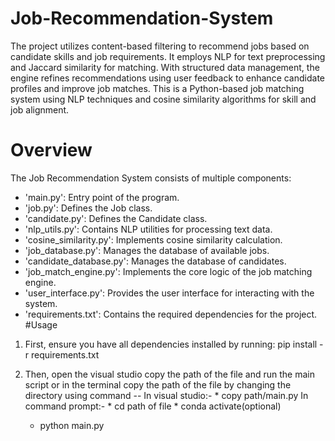 # Job-Recommendation-System
The project utilizes content-based filtering to recommend jobs based on candidate skills and job requirements. It employs NLP for text preprocessing and Jaccard similarity for matching. With structured data management, the engine refines recommendations using user feedback to enhance candidate profiles and improve job matches. This is a Python-based job matching system using NLP techniques and cosine similarity algorithms for skill and job alignment.
# Overview
The Job Recommendation System consists of multiple components:

- 'main.py': Entry point of the program.
- 'job.py': Defines the Job class.
- 'candidate.py': Defines the Candidate class.
- 'nlp_utils.py': Contains NLP utilities for processing text data.
- 'cosine_similarity.py': Implements cosine similarity calculation.
- 'job_database.py': Manages the database of available jobs.
- 'candidate_database.py': Manages the database of candidates.
- 'job_match_engine.py': Implements the core logic of the job matching engine.
- 'user_interface.py': Provides the user interface for interacting with the system.
- 'requirements.txt': Contains the required dependencies for the project.
#Usage
1. First, ensure you have all dependencies installed by running:
    pip install -r requirements.txt

2.  Then, open the visual studio copy the path of the file and run the main script or in the terminal copy the path of the file by changing the directory using command --
     In visual studio:-
         * copy path/main.py
    In command prompt:-
         * cd path of file
         * conda activate(optional)
     * python main.py
    
